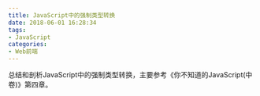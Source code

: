 ```yaml
---
title: JavaScript中的强制类型转换
date: 2018-06-01 16:28:34
tags:
- JavaScript
categories:
- Web前端
---
```


总结和剖析JavaScript中的强制类型转换，主要参考《你不知道的JavaScript(中卷)》第四章。

<!--more-->






